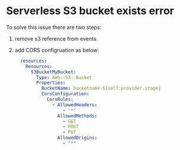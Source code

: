 # Serverless S3 bucket exists error

To solve this issue there are two steps:

1. remove s3 reference from events
2. add CORS configruation as below:

   ```yaml
     resources:
       Resources:
         S3BucketMyBucket:
           Type: AWS::S3::Bucket
           Properties:
             BucketName: bucketname-${self:provider.stage}
             CorsConfiguration:
               CorsRules:
                 - AllowedHeaders:
                     - "*"
                   AllowedMethods:
                     - GET
                     - POST
                     - PUT
                   AllowedOrigins:
                     - "*"
   ```
